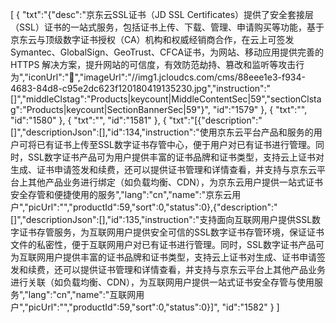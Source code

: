 [
	{
		"txt":"{\"desc\":\"京东云SSL证书（JD SSL Certificates）提供了安全套接层（SSL）证书的一站式服务，包括证书上传、下载、管理、申请购买等功能，基于京东云与顶级数字证书授权（CA）机构和权威经销商合作，在云上可签发Symantec、GlobalSign、GeoTrust、CFCA证书，为网站、移动应用提供完善的HTTPS 解决方案，提升网站的可信度，有效防范劫持、篡改和监听等攻击行为\",\"iconUrl\":\"\",\"imageUrl\":\"//img1.jcloudcs.com/cms/88eee1e3-f934-4683-84d8-c95e2dc623f120180419135230.jpg\",\"instruction\":\"[]\",\"middleClstag\":\"Products|keycount|MiddleContentSec|59\",\"sectionClstag\":\"Products|keycount|SectionBannerSec|59\"}",
		"id":"1579"
	},
	{
		"txt":"",
		"id":"1580"
	},
	{
		"txt":"",
		"id":"1581"
	},
	{
		"txt":"[{\"description\":\"[]\",\"descriptionJson\":[],\"id\":134,\"instruction\":\"使用京东云平台产品和服务的用户可将已有证书上传至SSL数字证书存管中心，便于用户对已有证书进行管理。同时，SSL数字证书产品可为用户提供丰富的证书品牌和证书类型，支持云上证书对生成、证书申请签发和续费，还可以提供证书管理和详情查看，并支持与京东云平台上其他产品业务进行绑定（如负载均衡、CDN），为京东云用户提供一站式证书安全存管和便捷使用的服务\",\"lang\":\"cn\",\"name\":\"京东云用户\",\"picUrl\":\"\",\"productId\":59,\"sort\":0,\"status\":0},{\"description\":\"[]\",\"descriptionJson\":[],\"id\":135,\"instruction\":\"支持面向互联网用户提供SSL数字证书存管服务，为互联网用户提供安全可信的SSL数字证书存管环境，保证证书文件的私密性，便于互联网用户对已有证书进行管理。同时，SSL数字证书产品可为互联网用户提供丰富的证书品牌和证书类型，支持云上证书对生成、证书申请签发和续费，还可以提供证书管理和详情查看，并支持与京东云平台上其他产品业务进行关联（如负载均衡、CDN），为互联网用户提供一站式证书安全存管与使用服务\",\"lang\":\"cn\",\"name\":\"互联网用户\",\"picUrl\":\"\",\"productId\":59,\"sort\":0,\"status\":0}]",
		"id":"1582"
	}
]
